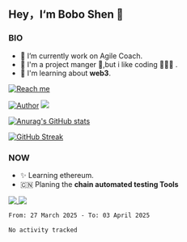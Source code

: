## Hey，I‘m Bobo Shen 👋

<!--
**shenyubo1982/shenyubo1982** is a ✨ _special_ ✨ repository because its `README.md` (this file) appears on your GitHub profile.
- 🤔 I’m looking for help with ...
- 💬 Ask me about ...
- 👯 I’m looking to collaborate on ...
- ⚡ Fun fact: ...
- 😄 Pronouns: ...


Here are some ideas to get you started:
-->

### BIO
- 🔭 I’m currently work on Agile Coach.
- 🌱 I'm a project manger 💼,but i like coding 👨🏻‍💻 .
- 🧠 I'm learning about **web3**.

[![Reach me](https://s2.loli.net/2022/06/12/vQyDIuP9HUq4p3R.png)](https://twitter.com/SHENYUBOBO)



[![Author](https://img.shields.io/badge/Author-shenyubo-blue "Author")](https://github.com/shenyubo1982 "Author")
![](https://komarev.com/ghpvc/?username=shenyubo1982&color=yellow)

[![Anurag's GitHub stats](https://github-readme-stats.vercel.app/api?username=shenyubo1982&show_icons=true&theme=onedark)](https://github.com/shenyubo1982)


[![GitHub Streak](https://github-readme-streak-stats.herokuapp.com?user=shenyubo1982&theme=onedark&hide_border=true&date_format=%5BY.%5Dn.j)](https://git.io/streak-stats)


### NOW
- ✨ Learning ethereum. 
- 🇨🇳 Planing the **chain automated testing Tools**

<a href="https://github.com/shenyubo1982/ethDemo" target="_blank">
  <img align="top" src="https://github-readme-stats.vercel.app/api/pin/?username=shenyubo1982&repo=ethDemo&theme=onedark" />
</a>
<a href="https://github.com/shenyubo1982/ethDemo" target="_blank">
 <img align="top" src="https://github-readme-stats.vercel.app/api/top-langs/?username=shenyubo1982&layout=compact&hide=javascript,html&theme=onedark" />
</a>

<!--START_SECTION:waka-->

```txt
From: 27 March 2025 - To: 03 April 2025

No activity tracked
```

<!--END_SECTION:waka-->

